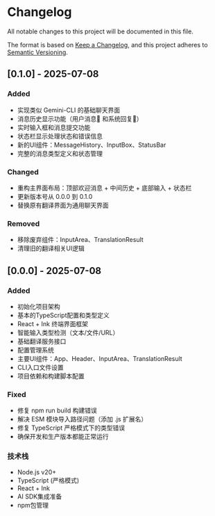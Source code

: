 # Changelog

All notable changes to this project will be documented in this file.

The format is based on [Keep a Changelog](https://keepachangelog.com/en/1.0.0/),
and this project adheres to [Semantic Versioning](https://semver.org/spec/v2.0.0.html).

## [0.1.0] - 2025-07-08

### Added
- 实现类似 Gemini-CLI 的基础聊天界面
- 消息历史显示功能（用户消息👤 和系统回复🤖）
- 实时输入框和消息提交功能
- 状态栏显示处理状态和错误信息
- 新的UI组件：MessageHistory、InputBox、StatusBar
- 完整的消息类型定义和状态管理

### Changed
- 重构主界面布局：顶部欢迎消息 + 中间历史 + 底部输入 + 状态栏
- 更新版本号从 0.0.0 到 0.1.0
- 替换原有翻译界面为通用聊天界面

### Removed
- 移除废弃组件：InputArea、TranslationResult
- 清理旧的翻译相关UI逻辑

## [0.0.0] - 2025-07-08

### Added
- 初始化项目架构
- 基本的TypeScript配置和类型定义
- React + Ink 终端界面框架
- 智能输入类型检测（文本/文件/URL）
- 基础翻译服务接口
- 配置管理系统
- 主要UI组件：App、Header、InputArea、TranslationResult
- CLI入口文件设置
- 项目依赖和构建脚本配置

### Fixed
- 修复 npm run build 构建错误
- 解决 ESM 模块导入路径问题（添加 .js 扩展名）
- 修复 TypeScript 严格模式下的类型错误
- 确保开发和生产版本都能正常运行

### 技术栈
- Node.js v20+
- TypeScript (严格模式)
- React + Ink
- AI SDK集成准备
- npm包管理 